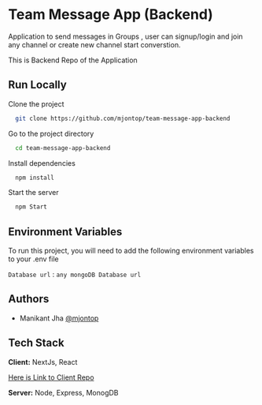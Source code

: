 
# Team Message App (Backend)

Application to send messages in Groups , user can signup/login and join any channel
or create new channel start converstion.

This is Backend Repo of the Application



## Run Locally

Clone the project

```bash
  git clone https://github.com/mjontop/team-message-app-backend
```

Go to the project directory

```bash
  cd team-message-app-backend
```

Install dependencies

```bash
  npm install
```

Start the server

```bash
  npm Start
```


## Environment Variables

To run this project, you will need to add the following environment variables to your .env file

`Database url` : `any mongoDB Database url`


## Authors

- Manikant Jha [@mjontop](https://github.com/mjontop)


## Tech Stack

**Client:** NextJs, React

[Here is Link to Client Repo](https://github.com/mjontop/team-message-app-frontend)

**Server:** Node, Express, MonogDB



